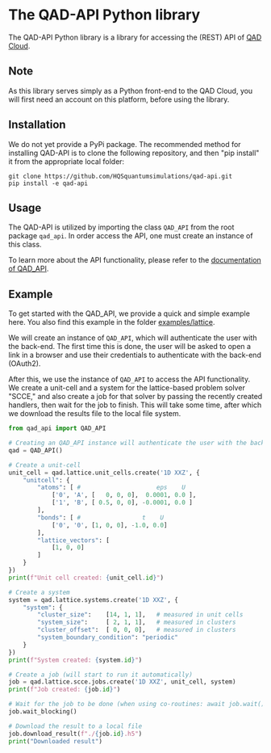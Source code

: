 # The QAD-API Python library

The QAD-API Python library is a library for accessing the (REST) API of
[QAD Cloud](https://qad.quantumsimulations.de/).

## Note

As this library serves simply as a Python front-end to the QAD Cloud,
you will first need an account on this platform, before using the library.

## Installation

We do not yet provide a PyPi package. The recommended method for installing
QAD-API is to clone the following repository, and then "pip install" it
from the appropriate local folder:

```shell
git clone https://github.com/HQSquantumsimulations/qad-api.git
pip install -e qad-api
```

## Usage

The QAD-API is utilized by importing the class `QAD_API` from the root package
`qad_api`. In order access the API, one must create an instance of this class.

To learn more about the API functionality, please refer to the 
[documentation of QAD_API](https://qad_api.readthedocs.io/en/latest/).

## Example

To get started with the QAD_API, we provide a quick and simple example here.
You also find this example in the folder
[examples/lattice](https://github.com/HQSquantumsimulations/qad-api/tree/master/examples/lattice).

We will create an instance of `QAD_API`, which will authenticate the user
with the back-end. The first time this is done, the user will be asked
to open a link in a browser and use their credentials to authenticate
with the back-end (OAuth2).

After this, we use the instance of `QAD_API` to access the API functionality.
We create a unit-cell and a system for the lattice-based problem solver "SCCE,"
and also create a job for that solver by passing the recently created handlers,
then wait for the job to finish. This will take some time, after which we
download the results file to the local file system.

```python
from qad_api import QAD_API

# Creating an QAD_API instance will authenticate the user with the backend
qad = QAD_API()

# Create a unit-cell
unit_cell = qad.lattice.unit_cells.create('1D XXZ', {
    "unitcell": {
        "atoms": [ #                     eps    U
            ['0', 'A', [   0, 0, 0],  0.0001, 0.0 ],
            ['1', 'B', [ 0.5, 0, 0], -0.0001, 0.0 ] 
        ],
        "bonds": [ #                 t    U
            ['0', '0', [1, 0, 0], -1.0, 0.0]
        ],
        "lattice_vectors": [
            [1, 0, 0]
        ]
    }
})
print(f"Unit cell created: {unit_cell.id}")

# Create a system
system = qad.lattice.systems.create('1D XXZ', {
    "system": {
        "cluster_size":    [14, 1, 1],   # measured in unit cells
        "system_size":     [ 2, 1, 1],   # measured in clusters
        "cluster_offset":  [ 0, 0, 0],   # measured in clusters
        "system_boundary_condition": "periodic"
    }
})
print(f"System created: {system.id}")

# Create a job (will start to run it automatically)
job = qad.lattice.scce.jobs.create('1D XXZ', unit_cell, system)
print(f"Job created: {job.id}")

# Wait for the job to be done (when using co-routines: await job.wait())
job.wait_blocking()

# Download the result to a local file
job.download_result(f"./{job.id}.h5")
print("Downloaded result")
```
